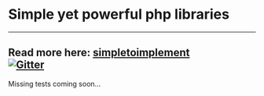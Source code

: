 # Simple yet powerful php libraries
---

**Read more here: [simpletoimplement](https://github.com/simpletoimplement)**  
[![Gitter](https://img.shields.io/gitter/room/spaghettisolutions/community?color=960018&label=write%20me&style=flat-square)](https://gitter.im/spaghettisolutions/community)
---

Missing tests coming soon...
